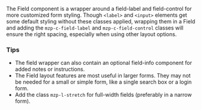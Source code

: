 The Field component is a wrapper around a field-label and field-control for more customized form styling. Though `<label>` and `<input>` elements get some default styling without these classes applied, wrapping them in a Field and adding the `mzp-c-field-label` and `mzp-c-field-control` classes will ensure the right spacing, especially when using other layout options.

### Tips
- The field wrapper can also contain an optional field-info component for added notes or instructions.
- The Field layout features are most useful in larger forms. They may not be needed for a small or simple form, like a single search box or a login form.
- Add the class `mzp-l-stretch` for full-width fields (preferably in a narrow form).
